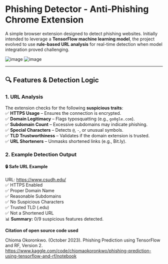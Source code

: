# **Phishing Detector** - Anti-Phishing Chrome Extension 

A simple browser extension designed to detect phishing websites. Initially intended to leverage a **TensorFlow machine learning model**, the project evolved to use **rule-based URL analysis** for real-time detection when model integration proved challenging.  

![image](https://github.com/user-attachments/assets/63052d46-b19b-4297-ab6e-db1703f503d6)
![image](https://github.com/user-attachments/assets/b915f334-8cc3-4a69-85bb-ef6f614ef198)


---

## **🔍 Features & Detection Logic**  
### **1. URL Analysis**  
The extension checks for the following **suspicious traits**:  
✅ **HTTPS Usage** – Ensures the connection is encrypted.  
✅ **Domain Legitimacy** – Flags typosquatting (e.g., `go0gle.com`).  
✅ **Subdomain Count** – Excessive subdomains may indicate phishing.  
✅ **Special Characters** – Detects `@`, `-`, or unusual symbols.  
✅ **TLD Trustworthiness** – Validates if the domain extension is trusted.  
✅ **URL Shorteners** – Unmasks shortened links (e.g., Bit.ly).    

### **2. Example Detection Output**  
#### **🔒 Safe URL Example**  

URL: https://www.csudh.edu/  
✅ HTTPS Enabled  
✅ Proper Domain Name  
✅ Reasonable Subdomains  
✅ No Suspicious Characters  
✅ Trusted TLD (.edu)  
✅ Not a Shortened URL  
📊 **Summary:** 0/9 suspicious features detected.

**Citation of open source code used**

Chioma Okoronkwo. (October 2023). Phishing Prediction using TensorFlow and RF, Version 2. https://www.kaggle.com/code/chiomaokoronkwo/phishing-prediction-using-tensorflow-and-rf/notebook 

